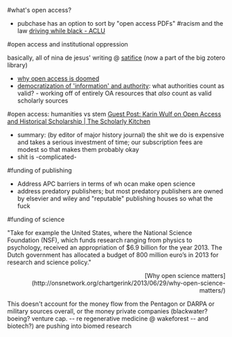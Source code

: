 #what's open access?
 * pubchase has an option to sort by "open access PDFs"
#racism and the law
[driving while black - ACLU](http://www.aclu.org/racial-justice/driving-while-black-racial-profiling-our-nations-highways)

#open access and institutional oppression

  basically, all of nina de jesus' writing @ [satifice](satifice.github.io) (now a part of the big zotero library)
 * [why open access is doomed](https://satifice.github.io/2014/10/24/some-thoughts-on-why-open-access-is-doomed)
 * [democratization of 'information' and authority](https://satifice.github.io/2014/08/11/the-democratization-of-the-web-and-authority/): what authorities count as valid? - working off of entirely OA resources that *also* count as valid scholarly sources

#open access: humanities vs stem
  [Guest Post: Karin Wulf on Open Access and Historical Scholarship | The Scholarly Kitchen](http://scholarlykitchen.sspnet.org/2015/03/25/guest-post-karin-wulf-on-open-access-and-historical-scholarship/)
  * summary: (by editor of major history journal) the shit we do is expensive and takes a serious investment of time; our subscription fees are modest so that makes them probably okay
  * shit is -complicated-

#funding of publishing
  * Address APC barriers in terms of wh ocan make open science
  * address predatory publishers; but most predatory publishers are owned by elsevier and wiley and "reputable" publishing houses so what the fuck

#funding of science

  "Take for example the United States, where the National Science Foundation (NSF), which funds research ranging from physics to psychology, received an appropriation of $6.9 billion for the year 2013. The Dutch government has allocated a budget of 800 million euro’s in 2013 for research and science policy."
  <p align ="right">[Why open science matters](http://onsnetwork.org/chartgerink/2013/06/29/why-open-science-matters/)</p align>

  This doesn't account for the money flow from the Pentagon or DARPA or military sources overall, or the money private companies (blackwater? boeing? venture cap. -- re regenerative medicine @ wakeforest -- and biotech?) are pushing into biomed research
